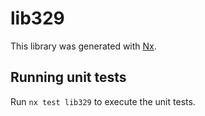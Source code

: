 # lib329

This library was generated with [Nx](https://nx.dev).

## Running unit tests

Run `nx test lib329` to execute the unit tests.
